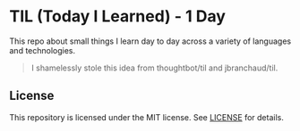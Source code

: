 # TIL (Today I Learned) - 1 Day
This repo about small things I learn day to day across a variety of languages and technologies.
> I shamelessly stole this idea from thoughtbot/til and jbranchaud/til.

## License
This repository is licensed under the MIT license. See [LICENSE](https://github.com/adham90/til/blob/master/LICENSE) for details.
